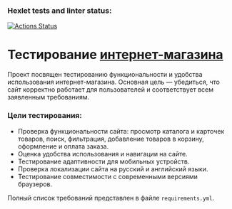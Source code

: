 ### Hexlet tests and linter status:
[![Actions Status](https://github.com/Chawku/qa-engineer-project-84/actions/workflows/hexlet-check.yml/badge.svg)](https://github.com/Chawku/qa-engineer-project-84/actions)

# Тестирование [интернет-магазина](https://products-store-ru.hexlet.app)

Проект посвящен тестированию функциональности и удобства использования интернет-магазина. Основная цель — убедиться, что сайт корректно работает для пользователей и соответствует всем заявленным требованиям.

### Цели тестирования:

- Проверка функциональности сайта: просмотр каталога и карточек товаров, поиск, фильтрация, добавление товаров в корзину, оформление и оплата заказа.  
- Оценка удобства использования и навигации на сайте.  
- Тестирование адаптивности для мобильных устройств.  
- Проверка локализации сайта на русский и английский языки.  
- Тестирование совместимости с современными версиями браузеров.  

Полный список требований представлен в файле `requirements.yml`.
